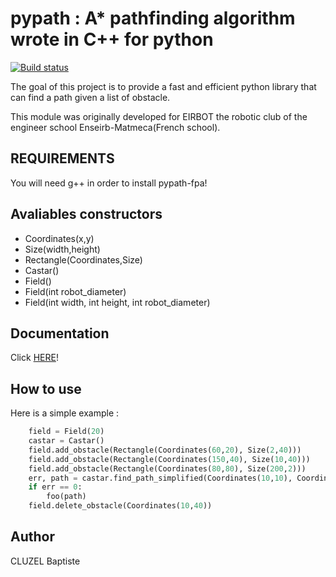# pypath : A* pathfinding algorithm wrote in C++ for python
[![Build status](https://dev.azure.com/baptistecluzel0615/baptistecluzel/_apis/build/status/pypath)](https://dev.azure.com/baptistecluzel0615/baptistecluzel/_build/latest?definitionId=1)

The goal of this project is to provide a fast and efficient python library that can find a path given a list of obstacle.

This module was originally developed for EIRBOT the robotic club of the engineer school Enseirb-Matmeca(French school).


## REQUIREMENTS 

You will need g++ in order to install pypath-fpa!

## Avaliables constructors 

 - Coordinates(x,y)
 - Size(width,height)
 - Rectangle(Coordinates,Size)
 - Castar()
 - Field()
 - Field(int robot_diameter)
 - Field(int width, int height, int robot_diameter)

## Documentation

Click [HERE](https://htmlpreview.github.io/?https://github.com/bcluzel/pypath/blob/master/doc/index.html)!

## How to use

Here is a simple example :
```python
    field = Field(20)
    castar = Castar()
    field.add_obstacle(Rectangle(Coordinates(60,20), Size(2,40)))
    field.add_obstacle(Rectangle(Coordinates(150,40), Size(10,40)))
    field.add_obstacle(Rectangle(Coordinates(80,80), Size(200,2)))
    err, path = castar.find_path_simplified(Coordinates(10,10), Coordinates(10,100), field)
    if err == 0:
        foo(path)
    field.delete_obstacle(Coordinates(10,40))
```
## Author

CLUZEL Baptiste


